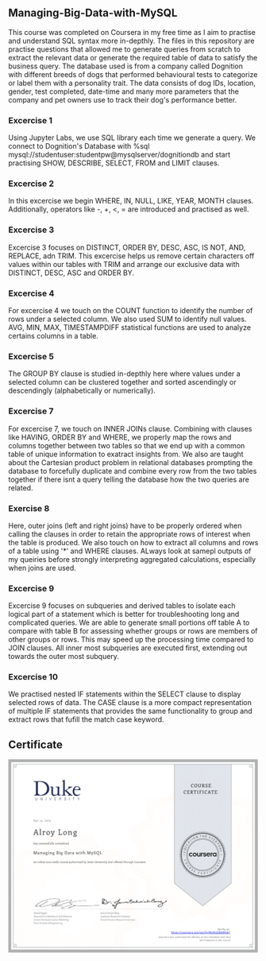 ## Managing-Big-Data-with-MySQL
This course was completed on Coursera in my free time as I aim to practise and understand SQL syntax more in-depthly. 
The files in this repository are practise questions that allowed me to generate queries from scratch to extract the relevant data or generate the required table of data to satisfy the business query. The database used is from a company called Dognition with different breeds of dogs that performed behavioural tests to categorize or label them with a personality trait. The data consists of dog IDs, location, gender, test completed, date-time and many more parameters that the company and pet owners use to track their dog's performance better.

### Excercise 1
Using Jupyter Labs, we use SQL library each time we generate a query. We connect to Dognition's Database with %sql mysql://studentuser:studentpw@mysqlserver/dognitiondb and start practising SHOW, DESCRIBE, SELECT, FROM and LIMIT clauses.

### Excercise 2
In this excercise we begin WHERE, IN, NULL, LIKE, YEAR, MONTH clauses. Additionally, operators like -, +, <, = are introduced and practised as well.

### Excercise 3
Excercise 3 focuses on DISTINCT, ORDER BY, DESC, ASC, IS NOT, AND, REPLACE, adn TRIM. This excercise helps us remove certain characters off values within our tables with TRIM and arrange our exclusive data with DISTINCT, DESC, ASC and ORDER BY.

### Excercise 4
For excercise 4 we touch on the COUNT function to identify the number of rows under a selected column. We also used SUM to identify null values. AVG, MIN, MAX, TIMESTAMPDIFF statistical functions are used to analyze certains columns in a table.

### Excercise 5
The GROUP BY clause is studied in-depthly here where values under a selected column can be clustered together and sorted ascendingly or descendingly (alphabetically or numerically).

### Excercise 7
For excercise 7, we touch on INNER JOINs clause. Combining with clauses like HAVING, ORDER BY and WHERE, we properly map the rows and columns together between two tables so that we end up with a common table of unique information to exatract insights from. We also are taught about the Cartesian product problem in relational databases prompting the database to forcefully duplicate and combine every row from the two tables together if there isnt a query telling the database how the two queries are related. 

### Exercise 8
Here, outer joins (left and right joins) have to be properly ordered when calling the clauses in order to retain the appropriate rows of interest when the table is produced. We also touch on how to extract all columns and rows of a table using '\*' and WHERE clauses. ALways look at samepl outputs of my queiries before strongly interpreting aggregated calculations, especially when joins are used.

### Excercise 9
Excercise 9 focuses on subqueries and derived tables to isolate each logical part of a statement which is better for troubleshooting long and complicated queries. We are able to generate small portions off table A to compare with table B for assessing whether groups or rows are members of other groups or rows. This may speed up the processing time compared to JOIN clauses. All inner most subqueries are executed first, extending out towards the outer most subquery.

### Excercise 10
We practised nested IF statements within the SELECT clause to display selected rows of data. The CASE clause is a more compact representation of multiple IF statements that provides the same functionality to group and extract rows that fufill the match case keyword. 


## Certificate
![Duke Certificate](https://github.com/alroychiang/Managing-Big-Data-with-MySQL/blob/main/Managing%20Big%20Data%20with%20MySQL%20Certificate-1.png)
